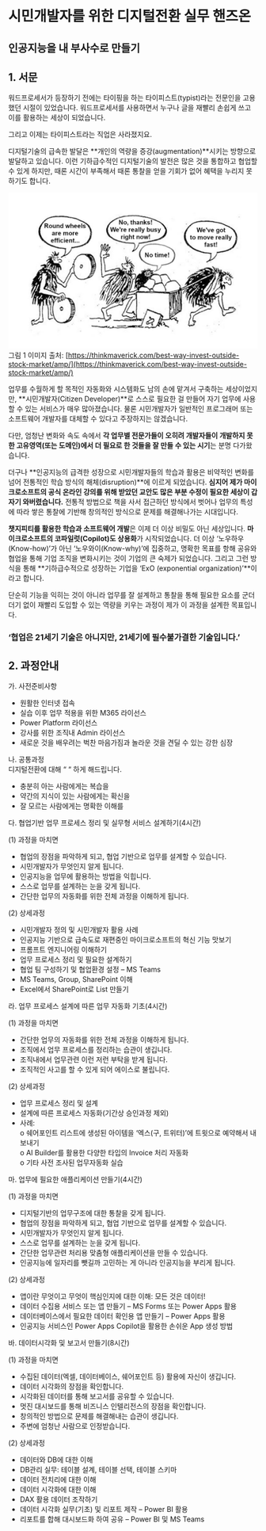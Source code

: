 # 시민개발자를 위한 디지털전환 실무 핸즈온 

## 인공지능을 내 부사수로 만들기 

## 1. 서문 

워드프로세서가 등장하기 전에는 타이핑을 하는 타이피스트(typist)라는 전문인을 고용했던 시절이 있었습니다. 워드프로세서를 사용하면서 누구나 글을 재빨리 손쉽게 쓰고 이를 활용하는 세상이 되었습니다.  

그리고 이제는 타이피스트라는 직업은 사라졌지요.  

디지털기술의 급속한 발달은 **개인의 역량을 증강(augmentation)**시키는 방향으로 발달하고 있습니다. 이런 기하급수적인 디지털기술의 발전은 많은 것을 통합하고 협업할 수 있게 하지만, 때론 시간이 부족해서 때론 통찰을 얻을 기회가 없어 혜택을 누리지 못하기도 합니다.  

![Round Wheel Introduction](Round%20Wheel%20Introduction.jpg)
그림 1 이미지 출처: [https://thinkmaverick.com/best-way-invest-outside-stock-market/amp/](https://thinkmaverick.com/best-way-invest-outside-stock-market/amp/)

업무를 수월하게 할 목적인 자동화와 시스템화도 남의 손에 맡겨서 구축하는 세상이었지만, **시민개발자(Citizen Developer)**로 스스로 필요한 걸 만들어 자기 업무에 사용할 수 있는 서비스가 매우 많아졌습니다. 물론 시민개발자가 일반적인 프로그래머 또는 소프트웨어 개발자를 대체할 수 있다고 주장하지는 않겠습니다.  

다만, 엄청난 변화와 속도 속에서 **각 업무별 전문가들이 오히려 개발자들이 개발하지 못한 고유영역(또는 도메인)에서 더 필요로 한 것들을 잘 만들 수 있는 시기**는 분명 다가왔습니다.  

더구나 **인공지능의 급격한 성장으로 시민개발자들의 학습과 활용은 비약적인 변화를 넘어 전통적인 학습 방식의 해체(disruption)**에 이르게 되었습니다. **심지어 제가 마이크로소프트의 공식 온라인 강의를 위해 받았던 교안도 많은 부분 수정이 필요한 세상이 갑자기 와버렸습니다.** 전통적 방법으로 책을 사서 접근하던 방식에서 벗어나 업무의 특성에 따라 쌓은 통찰에 기반해 창의적인 방식으로 문제를 해결해나가는 시대입니다.  

**챗지피티를 활용한 학습과 소프트웨어 개발**은 이제 더 이상 비밀도 아닌 세상입니다. **마이크로소프트의 코파일럿(Copilot)도 상용화**가 시작되었습니다. 더 이상 ‘노우하우(Know-how)’가 아닌 ‘노우와이(Know-why)’에 집중하고, 명확한 목표를 항해 공유와 협업을 통해 기업 조직을 변화시키는 것이 기업의 큰 숙제가 되었습니다. 그리고 그런 방식을 통해 **기하급수적으로 성장하는 기업을 ‘ExO (exponential organization)’**이라고 합니다.  

단순히 기능을 익히는 것이 아니라 업무를 잘 설계하고 통찰을 통해 필요한 요소를 군더더기 없이 재빨리 도입할 수 있는 역량을 키우는 과정이 제가 이 과정을 설계한 목표입니다.  


### ‘협업은 21세기 기술은 아니지만, 21세기에 필수불가결한 기술입니다.’

## 2. 과정안내

가.	사전준비사항
* 원활한 인터넷 접속  
* 실습 이후 업무 적용을 위한 M365 라이선스  
* Power Platform 라이선스  
* 강사를 위한 조직내 Admin 라이선스  
* 새로운 것을 배우려는 벅찬 마음가짐과 놀라운 것을 견딜 수 있는 강한 심장
  
나.	공통과정  
디지털전환에 대해 “                        “ 하게 해드립니다.  
* 충분히 아는 사람에게는 복습을  
* 약간의 지식이 있는 사람에게는 확신을  
* 잘 모르는 사람에게는 명확한 이해를  

다.	협업기반 업무 프로세스 정리 및 실무형 서비스 설계하기(4시간)  

(1)	과정을 마치면  
* 협업의 장점을 파악하게 되고, 협업 기반으로 업무를 설계할 수 있습니다.  
* 시민개발자가 무엇인지 알게 됩니다.  
* 인공지능을 업무에 활용하는 방법을 익힙니다.  
* 스스로 업무를 설계하는 눈을 갖게 됩니다.  
* 간단한 업무의 자동화를 위한 전체 과정을 이해하게 됩니다.  

(2)	상세과정  
* 시민개발자 정의 및 시민개발자 활용 사례  
* 인공지능 기반으로 급속도로 재편중인 마이크로소프트의 혁신 기능 맛보기  
* 프롬프트 엔지니어링 이해하기  
* 업무 프로세스 정리 및 필요한 설계하기  
* 협업 팀 구성하기 및 협업환경 설정 – MS Teams  
* MS Teams, Group, SharePoint 이해  
* Excel에서 SharePoint로 List 만들기  

라.	업무 프로세스 설계에 따른 업무 자동화 기초(4시간)  

(1)	과정을 마치면  
*  간단한 업무의 자동화를 위한 전체 과정을 이해하게 됩니다.  
*  조직에서 업무 프로세스를 정리하는 습관이 생깁니다.  
*  조직내에서 업무관련 이런 저런 부탁을 받게 됩니다.  
*  조직적인 사고를 할 수 있게 되어 에이스로 불립니다.  

(2)	상세과정  
*  업무 프로세스 정리 및 설계  
*  설계에 따른 프로세스 자동화(기간상 승인과정 제외)  
*  사례:  
o	쉐어포인트 리스트에 생성된 아이템을 ‘엑스(구, 트위터)’에 트윗으로 예약해서 내보내기  
o	AI Builder를 활용한 다양한 타입의 Invoice 처리 자동화  
o	기타 사전 조사된 업무자동화 실습  

마.	업무에 필요한 애플리케이션 만들기(4시간)  

(1)	과정을 마치면  
*  디지털기반의 업무구조에 대한 통찰을 갖게 됩니다.  
*  협업의 장점을 파악하게 되고, 협업 기반으로 업무를 설계할 수 있습니다.  
*  시민개발자가 무엇인지 알게 됩니다.  
*  스스로 업무를 설계하는 눈을 갖게 됩니다.  
*  간단한 업무관련 처리용 맞춤형 애플리케이션을 만들 수 있습니다.  
*  인공지능에 일자리를 뺏길까 고민하는 게 아니라 인공지능을 부리게 됩니다.  

(2)	상세과정
* 앱이란 무엇이고 무엇이 핵심인지에 대한 이해: 모든 것은 데이터!  
* 데이터 수집용 서비스 또는 앱 만들기 – MS Forms 또는 Power Apps 활용  
* 데이터베이스에서 필요한 데이터 확인용 앱 만들기 – Power Apps 활용  
* 인공지능 서비스인 Power Apps Copilot을 활용한 손쉬운 App 생성 방법  

바.	데이터시각화 및 보고서 만들기(8시간)

(1)	과정을 마치면  
* 수집된 데이터(엑셀, 데이터베이스, 쉐어포인트 등) 활용에 자신이 생깁니다.  
* 데이터 시각화의 장점을 확인합니다.  
* 시각화된 데이터를 통해 보고서를 공유할 수 있습니다.  
* 멋진 대시보드를 통해 비즈니스 인텔리전스의 장점을 확인합니다.  
* 창의적인 방법으로 문제를 해결해내는 습관이 생깁니다.  
* 주변에 엄청난 사람으로 인정받습니다.  

(2)	상세과정  
* 데이터와 DB에 대한 이해  
* DB관리 실무: 테이블 설계, 테이블 선택, 테이블 스키마  
* 데이터 전치리에 대한 이해  
* 데이터 시각화에 대한 이해  
* DAX 활용 데이터 조작하기  
* 데이터 시각화 실무(기초) 및 리포트 제작 – Power BI 활용  
* 리포트를 합해 대시보드화 하여 공유 – Power BI 및 MS Teams  